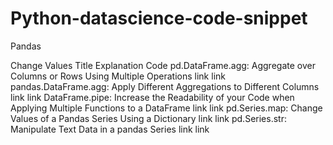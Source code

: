 # Python-datascience-code-snippet

Pandas 

Change Values
Title	Explanation	Code
pd.DataFrame.agg: Aggregate over Columns or Rows Using Multiple Operations	link	link
pandas.DataFrame.agg: Apply Different Aggregations to Different Columns	link	link
DataFrame.pipe: Increase the Readability of your Code when Applying Multiple Functions to a DataFrame	link	link
pd.Series.map: Change Values of a Pandas Series Using a Dictionary	link	link
pd.Series.str: Manipulate Text Data in a pandas Series	link	link
